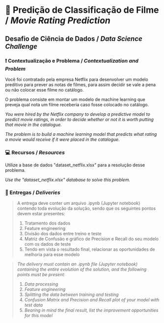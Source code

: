 # :movie_camera: Predição de Classificação de Filme / *Movie Rating Prediction*


## Desafio de Ciência de Dados / *Data Science Challenge*


### :exclamation: Contextualização e Problema / *Contextualization and Problem*

Você foi contratado pela empresa Netflix para desenvolver um modelo preditivo para prever as notas de filmes, para assim decidir se vale a pena ou não colocar esse filme no catálogo.

O problema consiste em montar um modelo de machine learning que preveja qual nota um filme receberia caso fosse colocado no catálogo.

*You were hired by the Netflix company to develop a predictive model to predict movie ratings, in order to decide whether or not it is worth putting that movie in the catalogue.*

*The problem is to build a machine learning model that predicts what rating a movie would receive if it were placed in the catalogue.*


### :computer: Recursos / *Resources*

Utilize a base de dados "dataset_netflix.xlsx" para a resolução desse problema.

*Use the "dataset_netflix.xlsx" database to solve this problem.*


### :rocket: Entregas / *Deliveries*

> A entrega deve conter um arquivo .ipynb (Jupyter notebook) contendo toda evolução da solução, sendo que os seguintes pontos devem estar presentes:
> 1. Tratamento dos dados
> 1. Feature engineering
> 1. Divisão dos dados entre treino e teste
> 1. Matriz de Confusão e gráfico de Precision e Recall do seu modelo com os dados de teste
> 1. Tendo em vista o resultado final, relacionar as oportunidades de melhoria para esse modelo

> *The delivery must contain an .ipynb file (Jupyter notebook) containing the entire evolution of the solution, and the following points must be present:*
> 1. *Data processing*
> 1. *Feature engineering*
> 1. *Splitting the data between training and testing*
> 1. *Confusion Matrix and Precision and Recall plot of your model with test data*
> 1. *Bearing in mind the final result, list the improvement opportunities for this model*
